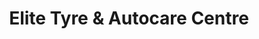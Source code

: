 ---
title: "Elite Tyre & Autocare Centre"
url: /bristol/elite-tyre-and-autocare-centre/
shop: car repair
---
